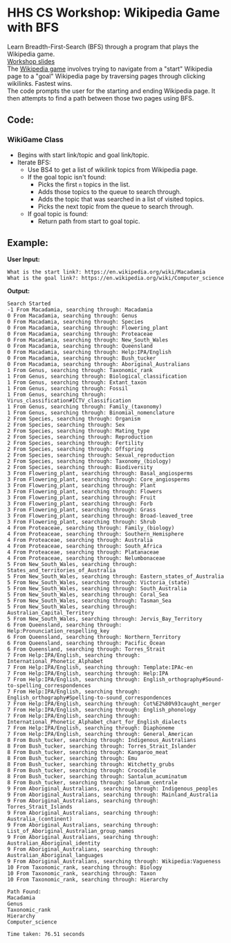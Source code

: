 # HHS CS Workshop: Wikipedia Game with BFS
Learn Breadth-First-Search (BFS) through a program that plays the Wikipedia game.  
[Workshop slides](https://github.com/BaroqueObama/hhs-ws-wiki-game/blob/main/GM13.pdf)  
The [Wikipedia game](https://en.wikipedia.org/wiki/Wikipedia:Wiki_Game) involves trying to navigate from a "start" Wikipedia page to a "goal" Wikipedia page by traversing pages through clicking wikilinks. Fastest wins.  
The code prompts the user for the starting and ending Wikipedia page. It then attempts to find a path between those two pages using BFS.  
## Code:
### WikiGame Class
- Begins with start link/topic and goal link/topic.
- Iterate BFS:
  - Use BS4 to get a list of wikilink topics from Wikipedia page.
  - If the goal topic isn't found:
    - Picks the first `n` topics in the list.
    - Adds those topics to the queue to search through.
    - Adds the topic that was searched in a list of visited topics.
    - Picks the next topic from the queue to search through. 
  - If goal topic is found:
    - Return path from start to goal topic.
## Example:
**User Input:**
```
What is the start link?: https://en.wikipedia.org/wiki/Macadamia
What is the goal link?: https://en.wikipedia.org/wiki/Computer_science
```
**Output:**
```
Search Started
-1 From Macadamia, searching through: Macadamia
0 From Macadamia, searching through: Genus
0 From Macadamia, searching through: Species
0 From Macadamia, searching through: Flowering_plant
0 From Macadamia, searching through: Proteaceae
0 From Macadamia, searching through: New_South_Wales
0 From Macadamia, searching through: Queensland
0 From Macadamia, searching through: Help:IPA/English
0 From Macadamia, searching through: Bush_tucker
0 From Macadamia, searching through: Aboriginal_Australians
1 From Genus, searching through: Taxonomic_rank
1 From Genus, searching through: Biological_classification
1 From Genus, searching through: Extant_taxon
1 From Genus, searching through: Fossil
1 From Genus, searching through: Virus_classification#ICTV_classification
1 From Genus, searching through: Family_(taxonomy)
1 From Genus, searching through: Binomial_nomenclature
2 From Species, searching through: Organism
2 From Species, searching through: Sex
2 From Species, searching through: Mating_type
2 From Species, searching through: Reproduction
2 From Species, searching through: Fertility
2 From Species, searching through: Offspring
2 From Species, searching through: Sexual_reproduction
2 From Species, searching through: Taxonomy_(biology)
2 From Species, searching through: Biodiversity
3 From Flowering_plant, searching through: Basal_angiosperms
3 From Flowering_plant, searching through: Core_angiosperms
3 From Flowering_plant, searching through: Plant
3 From Flowering_plant, searching through: Flowers
3 From Flowering_plant, searching through: Fruit
3 From Flowering_plant, searching through: Forb
3 From Flowering_plant, searching through: Grass
3 From Flowering_plant, searching through: Broad-leaved_tree
3 From Flowering_plant, searching through: Shrub
4 From Proteaceae, searching through: Family_(biology)
4 From Proteaceae, searching through: Southern_Hemisphere
4 From Proteaceae, searching through: Australia
4 From Proteaceae, searching through: South_Africa
4 From Proteaceae, searching through: Platanaceae
4 From Proteaceae, searching through: Nelumbonaceae
5 From New_South_Wales, searching through: States_and_territories_of_Australia
5 From New_South_Wales, searching through: Eastern_states_of_Australia
5 From New_South_Wales, searching through: Victoria_(state)
5 From New_South_Wales, searching through: South_Australia
5 From New_South_Wales, searching through: Coral_Sea
5 From New_South_Wales, searching through: Tasman_Sea
5 From New_South_Wales, searching through: Australian_Capital_Territory
5 From New_South_Wales, searching through: Jervis_Bay_Territory
6 From Queensland, searching through: Help:Pronunciation_respelling_key
6 From Queensland, searching through: Northern_Territory
6 From Queensland, searching through: Pacific_Ocean
6 From Queensland, searching through: Torres_Strait
7 From Help:IPA/English, searching through: International_Phonetic_Alphabet
7 From Help:IPA/English, searching through: Template:IPAc-en
7 From Help:IPA/English, searching through: Help:IPA
7 From Help:IPA/English, searching through: English_orthography#Sound-to-spelling_correspondences
7 From Help:IPA/English, searching through: English_orthography#Spelling-to-sound_correspondences
7 From Help:IPA/English, searching through: Cot%E2%80%93caught_merger
7 From Help:IPA/English, searching through: English_phonology
7 From Help:IPA/English, searching through: International_Phonetic_Alphabet_chart_for_English_dialects
7 From Help:IPA/English, searching through: Diaphoneme
7 From Help:IPA/English, searching through: General_American
8 From Bush_tucker, searching through: Indigenous_Australians
8 From Bush_tucker, searching through: Torres_Strait_Islander
8 From Bush_tucker, searching through: Kangaroo_meat
8 From Bush_tucker, searching through: Emu
8 From Bush_tucker, searching through: Witchetty_grubs
8 From Bush_tucker, searching through: Crocodile
8 From Bush_tucker, searching through: Santalum_acuminatum
8 From Bush_tucker, searching through: Solanum_centrale
9 From Aboriginal_Australians, searching through: Indigenous_peoples
9 From Aboriginal_Australians, searching through: Mainland_Australia
9 From Aboriginal_Australians, searching through: Torres_Strait_Islands
9 From Aboriginal_Australians, searching through: Australia_(continent)
9 From Aboriginal_Australians, searching through: List_of_Aboriginal_Australian_group_names
9 From Aboriginal_Australians, searching through: Australian_Aboriginal_identity
9 From Aboriginal_Australians, searching through: Australian_Aboriginal_languages
9 From Aboriginal_Australians, searching through: Wikipedia:Vagueness
10 From Taxonomic_rank, searching through: Biology
10 From Taxonomic_rank, searching through: Taxon
10 From Taxonomic_rank, searching through: Hierarchy

Path Found:
Macadamia
Genus
Taxonomic_rank
Hierarchy
Computer_science

Time taken: 76.51 seconds
```